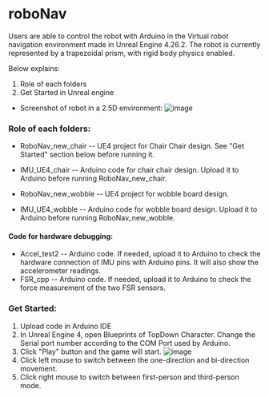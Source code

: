 # roboNav
Users are able to control the robot with Arduino in the Virtual robot navigation environment made in Unreal Engine 4.26.2. The robot is currently represented by a trapezoidal prism, with rigid body physics enabled.

Below explains:
1. Role of each folders
2. Get Started in Unreal engine

 - Screenshot of robot in a 2.5D environment:
![image](https://user-images.githubusercontent.com/60235671/126192124-3532222e-b3f1-4ab8-9f20-414f865b5bee.png)

### Role of each folders:

- RoboNav_new_chair -- UE4 project for Chair Chair design. See "Get Started" section below before running it.
- IMU_UE4_chair -- Arduino code for chair chair design. Upload it to Arduino before running RoboNav_new_chair.

- RoboNav_new_wobble -- UE4 project for wobble board design.
- IMU_UE4_wobble -- Arduino code for wobble board design. Upload it to Arduino before running RoboNav_new_wobble.
#### Code for hardware debugging:
- Accel_test2 -- Arduino code. If needed, upload it to Arduino to check the hardware connection of IMU pins with Arduino pins. It will also show the accelerometer readings.
- FSR_cpp -- Arduino code. If needed, upload it to Arduino to check the force measurement of the two FSR sensors.

### Get Started:
1. Upload code in Arduino IDE
2. In Unreal Engine 4, open Blueprints of TopDown Character. Change the Serial port number according to the COM Port used by Arduino. 
3. Click "Play" button and the game will start.
![image](https://user-images.githubusercontent.com/60235671/126820836-14178afe-d43d-42d3-b585-23919c359452.png)
4. Click left mouse to switch between the one-direction and bi-direction movement.
5. Click right mouse to switch between first-person and third-person mode.
